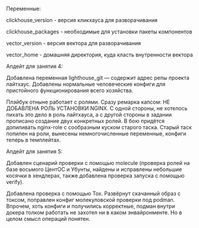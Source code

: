 Переменные:

clickhouse_version - версия кликхауса для разворачивания

clickhouse_packages - необходимые для установки пакеты компонентов

vector_version - версия вектора для разворачивания

vector_home - домашняя директория, куда класть внутренности вектора

Апдейт для занятия 4:

Добавлена переменная lighthouse_git — содержит адрес репы проекта лайтхаус.
Добавлены нормальные человеческие конфиги для пристойного функционирования всего хозяйства.

Плэйбук отныне работает с ролями. Сразу ремарка капсом: НЕ ДОБАВЛЕНА РОЛЬ УСТАНОВКИ NGINX. С одной стороны, не хотелось пихать это дело в роль лайтхауса, а с другой стороны в задании прописано создание двух конкретных ролей. В бою придётся допиливать nginx-role с сообразным куском старого таска.
Старый таск попилен на роли, вынесены немногочисленные переменные, конфиги теперь в темплейтах.

Апдейт для занятия 5:

Добавлен сценарий проверки с помощью molecule (проверка ролей на базе восьмого ЦентОС и Убунты, найдены и исправлены небольшие косячки в хендлерах, также добавлена проверка запуска с помощью verify).

Добавлена проверка с помощью Tox. Развёрнут скачанный образ с токсом, поправлен конфиг молекуловской проверки под podman. Впрочем, хоть конфиги и получились корректные, подман внутри докера толком работать не захотел ни в каком энвайронменте. Но в целом смысл операций понятен.